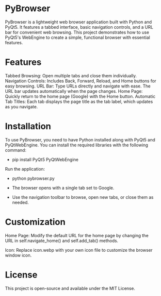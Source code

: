 # PyBrowser

PyBrowser is a lightweight web browser application built with Python and PyQt5. It features a tabbed interface, basic navigation controls, and a URL bar for convenient web browsing. This project demonstrates how to use PyQt5's WebEngine to create a simple, functional browser with essential features.

# Features
Tabbed Browsing: Open multiple tabs and close them individually.
Navigation Controls: Includes Back, Forward, Reload, and Home buttons for easy browsing.
URL Bar: Type URLs directly and navigate with ease. The URL bar updates automatically when the page changes.
Home Page: Quickly return to the home page (Google) with the Home button.
Automatic Tab Titles: Each tab displays the page title as the tab label, which updates as you navigate.

# Installation
To use PyBrowser, you need to have Python installed along with PyQt5 and PyQtWebEngine. You can install the required libraries with the following command:


- pip install PyQt5 PyQtWebEngine

Run the application:

- python pybrowser.py

- The browser opens with a single tab set to Google.
- Use the navigation toolbar to browse, open new tabs, or close them as needed.

# Customization
Home Page: Modify the default URL for the home page by changing the URL in self.navigate_home() and self.add_tab() methods.

Icon: Replace icon.webp with your own icon file to customize the browser window icon.

# License
This project is open-source and available under the MIT License.